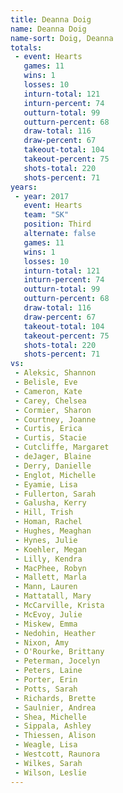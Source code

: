 ```yaml
---
title: Deanna Doig
name: Deanna Doig
name-sort: Doig, Deanna
totals:
 - event: Hearts
   games: 11
   wins: 1
   losses: 10
   inturn-total: 121
   inturn-percent: 74
   outturn-total: 99
   outturn-percent: 68
   draw-total: 116
   draw-percent: 67
   takeout-total: 104
   takeout-percent: 75
   shots-total: 220
   shots-percent: 71
years:
 - year: 2017
   event: Hearts
   team: "SK"
   position: Third
   alternate: false
   games: 11
   wins: 1
   losses: 10
   inturn-total: 121
   inturn-percent: 74
   outturn-total: 99
   outturn-percent: 68
   draw-total: 116
   draw-percent: 67
   takeout-total: 104
   takeout-percent: 75
   shots-total: 220
   shots-percent: 71
vs:
 - Aleksic, Shannon
 - Belisle, Eve
 - Cameron, Kate
 - Carey, Chelsea
 - Cormier, Sharon
 - Courtney, Joanne
 - Curtis, Erica
 - Curtis, Stacie
 - Cutcliffe, Margaret
 - deJager, Blaine
 - Derry, Danielle
 - Englot, Michelle
 - Eyamie, Lisa
 - Fullerton, Sarah
 - Galusha, Kerry
 - Hill, Trish
 - Homan, Rachel
 - Hughes, Meaghan
 - Hynes, Julie
 - Koehler, Megan
 - Lilly, Kendra
 - MacPhee, Robyn
 - Mallett, Marla
 - Mann, Lauren
 - Mattatall, Mary
 - McCarville, Krista
 - McEvoy, Julie
 - Miskew, Emma
 - Nedohin, Heather
 - Nixon, Amy
 - O'Rourke, Brittany
 - Peterman, Jocelyn
 - Peters, Laine
 - Porter, Erin
 - Potts, Sarah
 - Richards, Brette
 - Saulnier, Andrea
 - Shea, Michelle
 - Sippala, Ashley
 - Thiessen, Alison
 - Weagle, Lisa
 - Westcott, Raunora
 - Wilkes, Sarah
 - Wilson, Leslie
---
```

